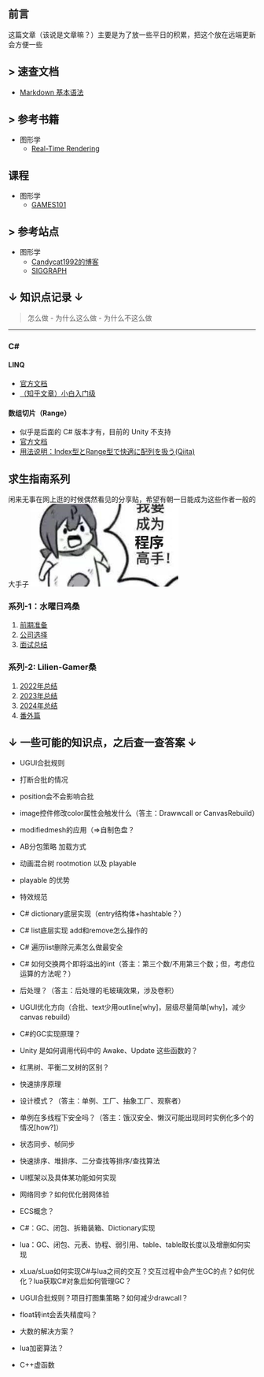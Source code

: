 

## 前言
这篇文章（该说是文章嘛？）主要是为了放一些平日的积累，把这个放在远端更新会方便一些

## > 速查文档
- [Markdown 基本语法](https://markdown.com.cn/basic-syntax/) 

## > 参考书籍
- 图形学
  - [Real-Time Rendering](https://www.realtimerendering.com/)

## 课程
- 图形学
  - [GAMES101](https://sites.cs.ucsb.edu/~lingqi/teaching/games101.html)

## > 参考站点
- 图形学
  - [Candycat1992的博客](https://candycat1992.github.io/)
  - [SIGGRAPH](https://www.siggraph.org/)

## ↓ 知识点记录 ↓
> 怎么做 - 为什么这么做 - 为什么不这么做
---
### C#
#### LINQ
- [官方文档](https://learn.microsoft.com/zh-tw/dotnet/csharp/linq/)
- [（知乎文章）小白入门级](https://zhuanlan.zhihu.com/p/146747701)

#### 数组切片（Range）
- 似乎是后面的 C# 版本才有，目前的 Unity 不支持
- [官方文档](https://learn.microsoft.com/zh-cn/dotnet/csharp/language-reference/operators/member-access-operators#range-operator-)
- [用法说明：Index型とRange型で快適に配列を扱う(Qiita)](https://qiita.com/Euglenach/items/c433afe78d72fc1a18fc)

## 求生指南系列
闲来无事在网上逛的时候偶然看见的分享贴，希望有朝一日能成为这些作者一般的大手子
![img](https://github.com/KamikazeHinata/Accumulation/blob/main/img/4.jpg "想成为他们！")

### 系列-1：水曜日鸡桑
1. [前期准备](https://zhuanlan.zhihu.com/p/306384460)  
2. [公司选择](https://zhuanlan.zhihu.com/p/306408924)  
3. [面试总结](https://zhuanlan.zhihu.com/p/306777683)

### 系列-2: Lilien-Gamer桑
1. [2022年总结](https://zhuanlan.zhihu.com/p/554193172)
2. [2023年总结](https://zhuanlan.zhihu.com/p/632083926)
3. [2024年总结](https://zhuanlan.zhihu.com/p/680356638)
4. [番外篇](https://zhuanlan.zhihu.com/p/557133446)

## ↓ 一些可能的知识点，之后查一查答案 ↓
- UGUI合批规则
- 打断合批的情况
- position会不会影响合批
- image控件修改color属性会触发什么（答主：Drawwcall or CanvasRebuild）
- modifiedmesh的应用（=>自制色盘？
- AB分包策略 加载方式
- 动画混合树 rootmotion 以及 playable
- playable 的优势
- 特效规范
- C# dictionary底层实现（entry结构体+hashtable？）
- C# list底层实现 add和remove怎么操作的
- C# 遍历list删除元素怎么做最安全
- C# 如何交换两个即将溢出的int（答主：第三个数/不用第三个数；但，考虑位运算的方法呢？）
- 后处理？（答主：后处理的毛玻璃效果，涉及卷积）

- UGUI优化方向（合批、text少用outline[why]，层级尽量简单[why]，减少canvas rebuild）
- C#的GC实现原理？
- Unity 是如何调用代码中的 Awake、Update 这些函数的？
- 红黑树、平衡二叉树的区别？
- 快速排序原理
- 设计模式？（答主：单例、工厂、抽象工厂、观察者）
- 单例在多线程下安全吗？（答主：饿汉安全、懒汉可能出现同时实例化多个的情况[how?]）

- 状态同步、帧同步
- 快速排序、堆排序、二分查找等排序/查找算法
- UI框架以及具体某功能如何实现
- 网络同步？如何优化弱网体验
- ECS概念？
- C#：GC、闭包、拆箱装箱、Dictionary实现
- lua：GC、闭包、元表、协程、弱引用、table、table取长度以及增删如何实现
- xLua/sLua如何实现C#与lua之间的交互？交互过程中会产生GC的点？如何优化？lua获取C#对象后如何管理GC？
- UGUI合批规则？项目打图集策略？如何减少drawcall？
- float转int会丢失精度吗？
- 大数的解决方案？
- lua加密算法？
- C++虚函数
